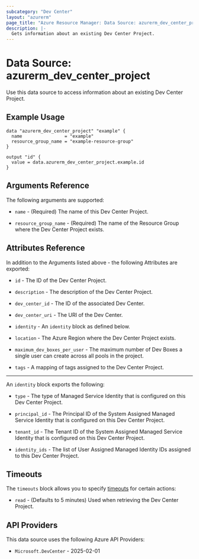 ```yaml
---
subcategory: "Dev Center"
layout: "azurerm"
page_title: "Azure Resource Manager: Data Source: azurerm_dev_center_project"
description: |-
  Gets information about an existing Dev Center Project.
---
```


# Data Source: azurerm_dev_center_project

Use this data source to access information about an existing Dev Center Project.

## Example Usage

```hcl
data "azurerm_dev_center_project" "example" {
  name                = "example"
  resource_group_name = "example-resource-group"
}

output "id" {
  value = data.azurerm_dev_center_project.example.id
}
```

## Arguments Reference

The following arguments are supported:

* `name` - (Required) The name of this Dev Center Project.

* `resource_group_name` - (Required) The name of the Resource Group where the Dev Center Project exists.

## Attributes Reference

In addition to the Arguments listed above - the following Attributes are exported:

* `id` - The ID of the Dev Center Project.

* `description` - The description of the Dev Center Project.

* `dev_center_id` - The ID of the associated Dev Center.

* `dev_center_uri` - The URI of the Dev Center.

* `identity` - An `identity` block as defined below.

* `location` - The Azure Region where the Dev Center Project exists.

* `maximum_dev_boxes_per_user` - The maximum number of Dev Boxes a single user can create across all pools in the project.

* `tags` - A mapping of tags assigned to the Dev Center Project.

---

An `identity` block exports the following:

* `type` - The type of Managed Service Identity that is configured on this Dev Center Project.

* `principal_id` - The Principal ID of the System Assigned Managed Service Identity that is configured on this Dev Center Project.

* `tenant_id` - The Tenant ID of the System Assigned Managed Service Identity that is configured on this Dev Center Project.

* `identity_ids` - The list of User Assigned Managed Identity IDs assigned to this Dev Center Project.

## Timeouts

The `timeouts` block allows you to specify [timeouts](https://developer.hashicorp.com/terraform/language/resources/configure#define-operation-timeouts) for certain actions:

* `read` - (Defaults to 5 minutes) Used when retrieving the Dev Center Project.

## API Providers
<!-- This section is generated, changes will be overwritten -->
This data source uses the following Azure API Providers:

* `Microsoft.DevCenter` - 2025-02-01
